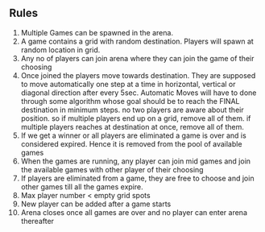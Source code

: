 ## Rules
1. Multiple Games can be spawned in the arena.
2. A game contains a grid with random destination. Players will spawn at random location in grid.
3. Any no of players can join arena where they can join the game of their choosing
4. Once joined the players move towards destination. They are supposed to move automatically one step at a time in horizontal, vertical or diagonal direction after every 5sec. Automatic Moves will have to done through some algorithm whose goal should be to reach the FINAL destination in minimum steps. no two players are aware about their position. so if multiple players end up on a grid, remove all of them. if multiple players reaches at destination at once, remove all of them.
5. If we get a winner or all players are eliminated a game is over and is considered expired. Hence it is removed from the pool of available games
6. When the games are running, any player can join mid games and join the available games with other player of their choosing
7. If players are eliminated from a game, they are free to choose and join other games till all the games expire.
8. Max player number < empty grid spots
9. New player can be added after a game starts
10. Arena closes once all games are over and no player can enter arena thereafter